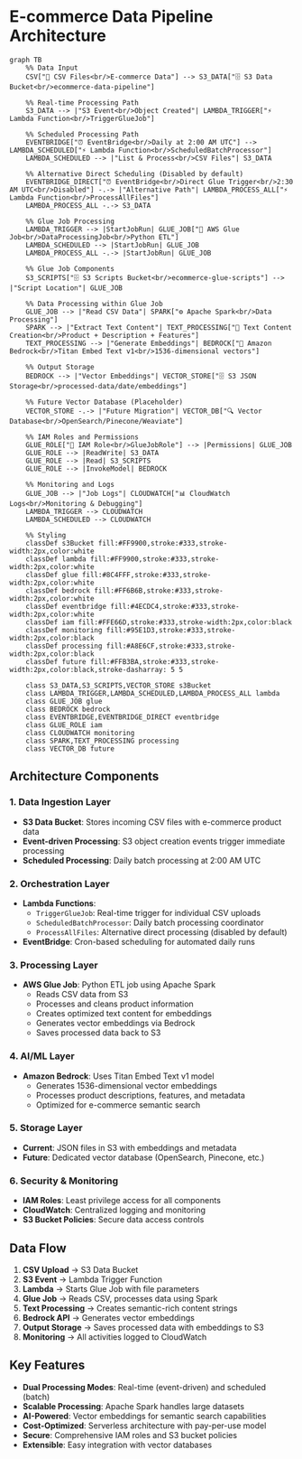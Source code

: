 # E-commerce Data Pipeline Architecture

```mermaid
graph TB
    %% Data Input
    CSV["📄 CSV Files<br/>E-commerce Data"] --> S3_DATA["🗄️ S3 Data Bucket<br/>ecommerce-data-pipeline"]

    %% Real-time Processing Path
    S3_DATA --> |"S3 Event<br/>Object Created"| LAMBDA_TRIGGER["⚡ Lambda Function<br/>TriggerGlueJob"]

    %% Scheduled Processing Path
    EVENTBRIDGE["⏰ EventBridge<br/>Daily at 2:00 AM UTC"] --> LAMBDA_SCHEDULED["⚡ Lambda Function<br/>ScheduledBatchProcessor"]
    LAMBDA_SCHEDULED --> |"List & Process<br/>CSV Files"| S3_DATA

    %% Alternative Direct Scheduling (Disabled by default)
    EVENTBRIDGE_DIRECT["⏰ EventBridge<br/>Direct Glue Trigger<br/>2:30 AM UTC<br/>Disabled"] -.-> |"Alternative Path"| LAMBDA_PROCESS_ALL["⚡ Lambda Function<br/>ProcessAllFiles"]
    LAMBDA_PROCESS_ALL -.-> S3_DATA

    %% Glue Job Processing
    LAMBDA_TRIGGER --> |StartJobRun| GLUE_JOB["🔧 AWS Glue Job<br/>DataProcessingJob<br/>Python ETL"]
    LAMBDA_SCHEDULED --> |StartJobRun| GLUE_JOB
    LAMBDA_PROCESS_ALL -.-> |StartJobRun| GLUE_JOB

    %% Glue Job Components
    S3_SCRIPTS["🗄️ S3 Scripts Bucket<br/>ecommerce-glue-scripts"] --> |"Script Location"| GLUE_JOB

    %% Data Processing within Glue Job
    GLUE_JOB --> |"Read CSV Data"| SPARK["⚙️ Apache Spark<br/>Data Processing"]
    SPARK --> |"Extract Text Content"| TEXT_PROCESSING["📝 Text Content Creation<br/>Product + Description + Features"]
    TEXT_PROCESSING --> |"Generate Embeddings"| BEDROCK["🤖 Amazon Bedrock<br/>Titan Embed Text v1<br/>1536-dimensional vectors"]

    %% Output Storage
    BEDROCK --> |"Vector Embeddings"| VECTOR_STORE["🗄️ S3 JSON Storage<br/>processed-data/date/embeddings"]

    %% Future Vector Database (Placeholder)
    VECTOR_STORE -.-> |"Future Migration"| VECTOR_DB["🔍 Vector Database<br/>OpenSearch/Pinecone/Weaviate"]

    %% IAM Roles and Permissions
    GLUE_ROLE["🔐 IAM Role<br/>GlueJobRole"] --> |Permissions| GLUE_JOB
    GLUE_ROLE --> |ReadWrite| S3_DATA
    GLUE_ROLE --> |Read| S3_SCRIPTS
    GLUE_ROLE --> |InvokeModel| BEDROCK

    %% Monitoring and Logs
    GLUE_JOB --> |"Job Logs"| CLOUDWATCH["📊 CloudWatch Logs<br/>Monitoring & Debugging"]
    LAMBDA_TRIGGER --> CLOUDWATCH
    LAMBDA_SCHEDULED --> CLOUDWATCH

    %% Styling
    classDef s3Bucket fill:#FF9900,stroke:#333,stroke-width:2px,color:white
    classDef lambda fill:#FF9900,stroke:#333,stroke-width:2px,color:white
    classDef glue fill:#8C4FFF,stroke:#333,stroke-width:2px,color:white
    classDef bedrock fill:#FF6B6B,stroke:#333,stroke-width:2px,color:white
    classDef eventbridge fill:#4ECDC4,stroke:#333,stroke-width:2px,color:white
    classDef iam fill:#FFE66D,stroke:#333,stroke-width:2px,color:black
    classDef monitoring fill:#95E1D3,stroke:#333,stroke-width:2px,color:black
    classDef processing fill:#A8E6CF,stroke:#333,stroke-width:2px,color:black
    classDef future fill:#FFB3BA,stroke:#333,stroke-width:2px,color:black,stroke-dasharray: 5 5

    class S3_DATA,S3_SCRIPTS,VECTOR_STORE s3Bucket
    class LAMBDA_TRIGGER,LAMBDA_SCHEDULED,LAMBDA_PROCESS_ALL lambda
    class GLUE_JOB glue
    class BEDROCK bedrock
    class EVENTBRIDGE,EVENTBRIDGE_DIRECT eventbridge
    class GLUE_ROLE iam
    class CLOUDWATCH monitoring
    class SPARK,TEXT_PROCESSING processing
    class VECTOR_DB future
```

## Architecture Components

### 1. **Data Ingestion Layer**
- **S3 Data Bucket**: Stores incoming CSV files with e-commerce product data
- **Event-driven Processing**: S3 object creation events trigger immediate processing
- **Scheduled Processing**: Daily batch processing at 2:00 AM UTC

### 2. **Orchestration Layer**
- **Lambda Functions**:
  - `TriggerGlueJob`: Real-time trigger for individual CSV uploads
  - `ScheduledBatchProcessor`: Daily batch processing coordinator
  - `ProcessAllFiles`: Alternative direct processing (disabled by default)
- **EventBridge**: Cron-based scheduling for automated daily runs

### 3. **Processing Layer**
- **AWS Glue Job**: Python ETL job using Apache Spark
  - Reads CSV data from S3
  - Processes and cleans product information
  - Creates optimized text content for embeddings
  - Generates vector embeddings via Bedrock
  - Saves processed data back to S3

### 4. **AI/ML Layer**
- **Amazon Bedrock**: Uses Titan Embed Text v1 model
  - Generates 1536-dimensional vector embeddings
  - Processes product descriptions, features, and metadata
  - Optimized for e-commerce semantic search

### 5. **Storage Layer**
- **Current**: JSON files in S3 with embeddings and metadata
- **Future**: Dedicated vector database (OpenSearch, Pinecone, etc.)

### 6. **Security & Monitoring**
- **IAM Roles**: Least privilege access for all components
- **CloudWatch**: Centralized logging and monitoring
- **S3 Bucket Policies**: Secure data access controls

## Data Flow

1. **CSV Upload** → S3 Data Bucket
2. **S3 Event** → Lambda Trigger Function
3. **Lambda** → Starts Glue Job with file parameters
4. **Glue Job** → Reads CSV, processes data using Spark
5. **Text Processing** → Creates semantic-rich content strings
6. **Bedrock API** → Generates vector embeddings
7. **Output Storage** → Saves processed data with embeddings to S3
8. **Monitoring** → All activities logged to CloudWatch

## Key Features

- **Dual Processing Modes**: Real-time (event-driven) and scheduled (batch)
- **Scalable Processing**: Apache Spark handles large datasets
- **AI-Powered**: Vector embeddings for semantic search capabilities
- **Cost-Optimized**: Serverless architecture with pay-per-use model
- **Secure**: Comprehensive IAM roles and S3 bucket policies
- **Extensible**: Easy integration with vector databases